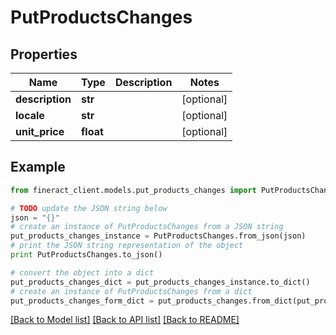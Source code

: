 # PutProductsChanges


## Properties

Name | Type | Description | Notes
------------ | ------------- | ------------- | -------------
**description** | **str** |  | [optional] 
**locale** | **str** |  | [optional] 
**unit_price** | **float** |  | [optional] 

## Example

```python
from fineract_client.models.put_products_changes import PutProductsChanges

# TODO update the JSON string below
json = "{}"
# create an instance of PutProductsChanges from a JSON string
put_products_changes_instance = PutProductsChanges.from_json(json)
# print the JSON string representation of the object
print PutProductsChanges.to_json()

# convert the object into a dict
put_products_changes_dict = put_products_changes_instance.to_dict()
# create an instance of PutProductsChanges from a dict
put_products_changes_form_dict = put_products_changes.from_dict(put_products_changes_dict)
```
[[Back to Model list]](../README.md#documentation-for-models) [[Back to API list]](../README.md#documentation-for-api-endpoints) [[Back to README]](../README.md)



